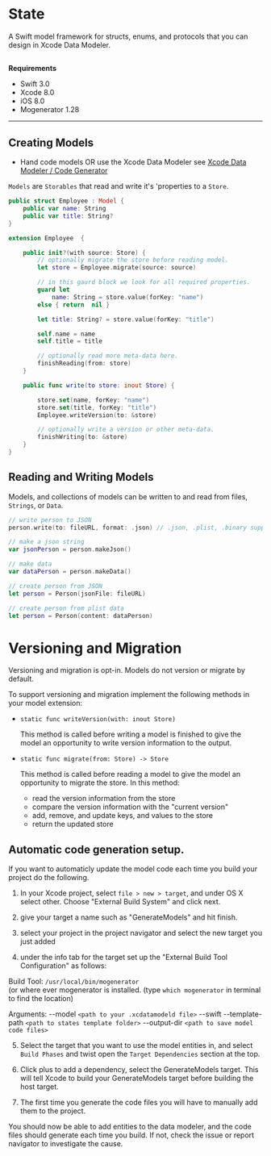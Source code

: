 # State 

A Swift model framework for structs, enums, and protocols that you can design in Xcode Data Modeler.


## 


**Requirements**
- Swift 3.0
- Xcode 8.0
- iOS 8.0
- Mogenerator 1.28

---

## Creating Models
- Hand code models OR use the Xcode Data Modeler see [Xcode Data Modeler / Code Generator](CodeGen.md)

`Models` are `Storables` that read and write it's 'properties to a `Store`.

```swift
public struct Employee : Model {
    public var name: String
    public var title: String?
}

extension Employee  {

    public init?(with source: Store) {
        // optionally migrate the store before reading model.
        let store = Employee.migrate(source: source)

        // in this gaurd block we look for all required properties.
        guard let 
            name: String = store.value(forKey: "name") 
        else { return  nil }

        let title: String? = store.value(forKey: "title")

        self.name = name
        self.title = title

        // optionally read more meta-data here.
        finishReading(from: store)
    }

    public func write(to store: inout Store) {

        store.set(name, forKey: "name")
        store.set(title, forKey: "title")
        Employee.writeVersion(to: &store)

        // optionally write a version or other meta-data.
        finishWriting(to: &store)
    }
}

```

## Reading and Writing Models

Models, and collections of models can be
  written to and read from files, `Strings`, or `Data`.

```swift
// write person to JSON
person.write(to: fileURL, format: .json) // .json, .plist, .binary support

// make a json string
var jsonPerson = person.makeJson()

// make data
var dataPerson = person.makeData()

// create person from JSON
let person = Person(jsonFile: fileURL)

// create person from plist data
let person = Person(content: dataPerson)

```

# Versioning and Migration
Versioning and migration is opt-in. Models do not version or migrate by default.

To support versioning and migration implement the following methods in your model extension:

  * `static func writeVersion(with: inout Store)`

     This method is called before writing a model is finished to give the model an
     opportunity to write version information to the output.

  * `static func migrate(from: Store) -> Store`

     This method is called before reading a model to give the model
     an opportunity to migrate the store. In this method:

    -  read the version information from the store
    -  compare the version information with the "current version"
    -  add, remove, and update keys, and values to the store
    -  return the updated store

## Automatic code generation setup.

If you want to automaticly update the model code each time you build your project do the following.

1. In your Xcode project, select `file > new > target`, and under OS X select other. Choose "External Build System" and click next.

2. give your target a name such as "GenerateModels" and hit finish.

3. select your project in the project navigator and select the new target you just added

4. under the info tab for the target set up the "External Build Tool Configuration" as follows:

Build Tool: `/usr/local/bin/mogenerator`  
	(or where ever mogenerator is installed. (type `which mogenerator` in terminal to 	find the location)


Arguments:
	--model `<path to your .xcdatamodeld file>` --swift --template-path `<path to states template folder>` --output-dir `<path to save model code files>`

5. Select the target that you want to use the model entities in, and select `Build Phases` and twist open the `Target Dependencies` section at the top.

6. Click plus to add a dependency, select the GenerateModels target.
	This will tell Xcode to build your GenerateModels target before building the host target.

7. The first time you generate the code files you will have to manually add them to the project.

You should now be able to add entities to the data modeler, and the code files should generate each time you build. If not, check the issue or report navigator to investigate the cause.
